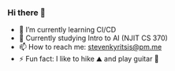 ### Hi there 👋

- 🌱 I’m currently learning CI/CD
- 🧠 Currently studying Intro to AI (NJIT CS 370)
- 📫 How to reach me: <a href="mailto:stevenkyritsis@pm.me">stevenkyritsis@pm.me</a>
- ⚡ Fun fact: I like to hike ⛰️ and play guitar 🎸
<!--
**stevenkyritsis/stevenkyritsis** is a ✨ _special_ ✨ repository because its `README.md` (this file) appears on your GitHub profile.

Here are some ideas to get you started:
- 🔭 I’m currently working on building a new portfolio
- 👯 I’m looking to collaborate on ...
- 💬 Ask me about my ...
- 😄 Pronouns: ...
- 🤔 I’m looking for help with ...
-->
